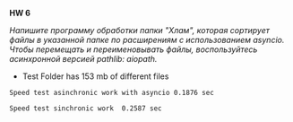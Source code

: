 **HW 6**

*Напишите программу обработки папки "Хлам", которая сортирует файлы в указанной папке по расширениям с использованием asyncio. Чтобы перемещать и переименовывать файлы, воспользуйтесь асинхронной версией pathlib: aiopath.*

* Test Folder has 153 mb of different files
``` 
Speed test asinchronic work with asyncio 0.1876 sec
```
``` 
Speed test sinchronic work  0.2587 sec
```